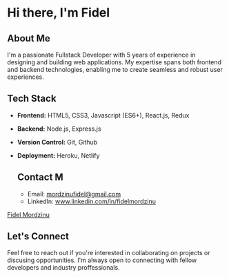 # Hi there, I'm Fidel

## About Me
I'm a passionate Fullstack Developer with 5 years of experience in designing and building web applications. My expertise spans both frontend and backend technologies, enabling me to create seamless and robust user experiences.

## Tech Stack
- **Frontend:** HTML5, CSS3, Javascript (ES6+), React.js, Redux
- **Backend:** Node.js, Express.js
- **Version Control:** Git, Github
- **Deployment:** Heroku, Netlify

  ## Contact M
  - Email: mordzinufidel@gmail.com
  - LinkedIn: www.linkedin.com/in/fidelmordzinu

 <script src="https://platform.linkedin.com/badges/js/profile.js" async defer type="text/javascript"></script> 
 <div class="badge-base LI-profile-badge" data-locale="en_US" data-size="medium" data-theme="dark" data-type="VERTICAL" data-vanity="fidelmordzinu" data-version="v1"><a class="badge-base__link LI-simple-link" href="https://gh.linkedin.com/in/fidelmordzinu?trk=profile-badge">Fidel Mordzinu</a></div>
              
  ## Let's Connect
  Feel free to reach out if you're interested in collaborating on projects or discusing opportunities. I'm always open to connecting with fellow developers and industry proffessionals. 

